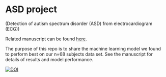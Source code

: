 # ASD project

(Detection of autism spectrum disorder (ASD) from electrocardiogram (ECG))

Related manuscript can be found [here](https://arxiv.org/abs/1808.08306).

The purpose of this repo is to share the machine learning model we found to perform best on our n=68 subjects data set. See the manuscript for details of results and model performance.

[![DOI](https://zenodo.org/badge/179379650.svg)](https://zenodo.org/badge/latestdoi/179379650)
